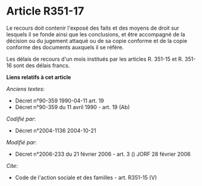 # Article R351-17

Le recours doit contenir l'exposé des faits et des moyens de droit sur lesquels il se fonde ainsi que les conclusions, et
être accompagné de la décision ou du jugement attaqué ou de sa copie conforme et de la copie conforme des documents auxquels
il se réfère. 

Les délais de recours d'un mois institués par les articles R. 351-15 et R. 351-16 sont des délais francs.

**Liens relatifs à cet article**

_Anciens textes_:

  - Décret n°90-359 1990-04-11 art. 19
  - Décret n°90-359 du 11 avril 1990 - art. 19 (Ab)

_Codifié par_:

  - Décret n°2004-1136 2004-10-21

_Modifié par_:

  - Décret n°2006-233 du 21 février 2006 - art. 3 () JORF 28 février 2006

_Cite_:

  - Code de l'action sociale et des familles - art. R351-15 (V)

